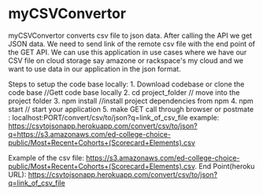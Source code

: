# myCSVConvertor
myCSVConvertor converts csv file to json data. After calling the API we get JSON data. We need to send link of the remote csv file with the end point of the GET API. We can use this application in use cases where we have our CSV file on cloud storage say amazone or rackspace's my cloud and we want to use data in our application in the json format.

Steps to setup the code base locally: 
    1. Download codebase or clone the code base //Gett code base locally
    2. cd project_folder  // move into the project folder
    3. npm install        //install project dependencies from npm
    4. npm start          // start your application
    5. make GET call through browser or postmate : localhost:PORT/convert/csv/to/json?q=link_of_csv_file
example: https://csvtojsonapp.herokuapp.com/convert/csv/to/json?q=https://s3.amazonaws.com/ed-college-choice-public/Most+Recent+Cohorts+(Scorecard+Elements).csv

Example of the csv file: https://s3.amazonaws.com/ed-college-choice-public/Most+Recent+Cohorts+(Scorecard+Elements).csv. 
End Point(heroku URL): https://csvtojsonapp.herokuapp.com/convert/csv/to/json?q=link_of_csv_file
